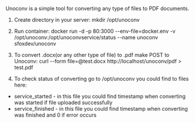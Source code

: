 Unoconv is a simple tool for converting any type of files to PDF documents.

1. Create directory in your server:
mkdir /opt/unoconv

2. Run container:
docker run -d -p 80:3000 --env-file=docker.env -v /opt/unoconv:/opt/unoconvservice/status --name unoconv sfoxdev/unoconv

3. To convert .docx(or any other type of file) to .pdf make POST to Unoconv:
curl --form file=@test.docx http://localhost/unoconv/pdf > test.pdf

4. To check status of converting go to /opt/unoconv you could find to files here:
  - service_started - in this file you could find timestamp when converting was started if file uploaded successfully
  - service_finished - in this file you could find timestamp when converting was finished and 0 if error occurs
